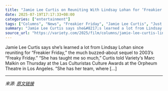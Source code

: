 ```yaml
---
title: "Jamie Lee Curtis on Reuniting With Lindsay Lohan for ‘Freakier Friday,’ Her ‘The Bear’ Emmy Nom and Stephen Colbert’s ‘Late Show’ Cancellation: ‘It’s Awful’"
date: 2025-07-19T17:17:33+08:00
categories: ["entertainment"]
tags: ["Columns", "News", "Freakier Friday", "Jamie Lee Curtis", "Just For Variety", "Lindsay Lohan"]
summary: "Jamie Lee Curtis says she&#8217;s learned a lot from Lindsay Lohan since reuniting for &#8220;Freakier Friday,&#8221; the much buzzed-about sequel to 2003&#8217;s &#8220;Freaky Friday.&#8221; &#8220;S"
source_url: "https://variety.com/2025/film/columns/jamie-lee-curtis-lindsay-lohan-freakier-friday-1236464875/"
---
```


Jamie Lee Curtis says she&#8217;s learned a lot from Lindsay Lohan since reuniting for &#8220;Freakier Friday,&#8221; the much buzzed-about sequel to 2003&#8217;s &#8220;Freaky Friday.&#8221; &#8220;She has taught me so much,&#8221; Curtis told Variety&#8216;s Marc Malkin on Thursday at the Las Culturistas Culture Awards at the Orpheum Theatre in Los Angeles. &#8220;She has her team, where [&#8230;]

---

*来源: [原文链接](https://variety.com/2025/film/columns/jamie-lee-curtis-lindsay-lohan-freakier-friday-1236464875/)*
